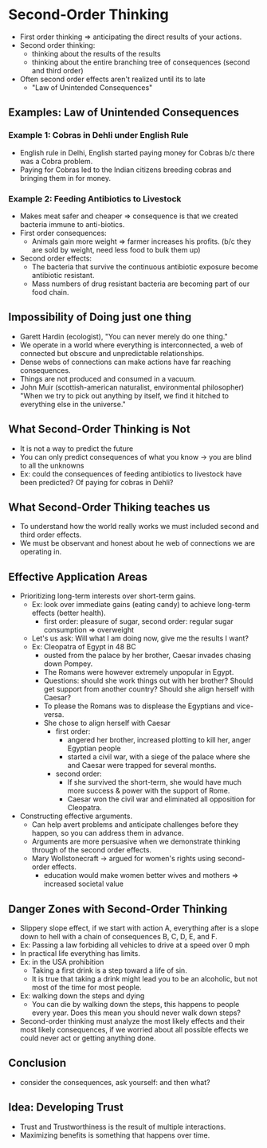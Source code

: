 # Second-Order Thinking

* First order thinking => anticipating the direct results of your actions.
* Second order thinking:
    * thinking about the results of the results
    * thinking about the entire branching tree of consequences (second and third order)
* Often second order effects aren't realized until its to late
    * "Law of Unintended Consequences"

## Examples: Law of Unintended Consequences

### Example 1: Cobras in Dehli under English Rule
* English rule in Delhi, English started paying money for Cobras b/c there was a Cobra problem.
* Paying for Cobras led to the Indian citizens breeding cobras and bringing them in for money.

### Example 2: Feeding Antibiotics to Livestock
* Makes meat safer and cheaper => consequence is that we created bacteria immune to anti-biotics.
* First order consequences:
    * Animals gain more weight => farmer increases his profits. (b/c they are sold by weight, need less food to bulk them up)
* Second order effects:
    * The bacteria that survive the continuous antibiotic exposure become antibiotic resistant.
    * Mass numbers of drug resistant bacteria are becoming part of our food chain.


## Impossibility of Doing just one thing
* Garett Hardin (ecologist), "You can never merely do one thing."
* We operate in a world where everything is interconnected, a web of connected but obscure and unpredictable relationships.
* Dense webs of connections can make actions have far reaching consequences.
* Things are not produced and consumed in a vacuum.
* John Muir (scottish-american naturalist, environmental philosopher) "When we try to pick out anything by itself, we find it hitched to everything else in the universe."

## What Second-Order Thinking is Not
* It is not a way to predict the future
* You can only predict consequences of what you know -> you are blind to all the unknowns
* Ex: could the consequences of feeding antibiotics to livestock have been predicted? Of paying for cobras in Dehli?

## What Second-Order Thiking teaches us
* To understand how the world really works we must included second and third order effects.
* We must be observant and honest about he web of connections we are operating in.

## Effective Application Areas
* Prioritizing long-term interests over short-term gains.
    * Ex: look over immediate gains (eating candy) to achieve long-term effects (better health).
        * first order: pleasure of sugar, second order: regular sugar consumption => overweight
    * Let's us ask: Will what I am doing now, give me the results I want?
    * Ex: Cleopatra of Egypt in 48 BC
        * ousted from the palace by her brother, Caesar invades chasing down Pompey.
        * The Romans were however extremely unpopular in Egypt.
        * Questions: should she work things out with her brother? Should get support from another country? Should she align herself with Caesar?
        * To please the Romans was to displease the Egyptians and vice-versa.
        * She chose to align herself with Caesar
            * first order: 
                * angered her brother, increased plotting to kill her, anger Egyptian people
                * started a civil war, with a siege of the palace where she and Caesar were trapped for several months.
            * second order: 
                * If she survived the short-term, she would have much more success & power with the support of Rome.
                * Caesar won the civil war and eliminated all opposition for Cleopatra.
* Constructing effective arguments.
    * Can help avert problems and anticipate challenges before they happen, so you can address them in advance.
    * Arguments are more persuasive when we demonstrate thinking through of the second order effects.
    * Mary Wollstonecraft -> argued for women's rights using second-order effects.
        * education would make women better wives and mothers => increased societal value

## Danger Zones with Second-Order Thinking
* Slippery slope effect, if we start with action A, everything after is a slope down to hell with a chain of consequences B, C, D, E, and F.
* Ex: Passing a law forbiding all vehicles to drive at a speed over 0 mph
* In practical life everything has limits.
* Ex: in the USA prohibition
    * Taking a first drink is a step toward a life of sin.
    * It is true that taking a drink might lead you to be an alcoholic, but not most of the time for most people.
* Ex: walking down the steps and dying
    * You can die by walking down the steps, this happens to people every year. Does this mean you should never walk down steps?
* Second-order thinking must analyze the most likely effects and their most likely consequences, if we worried about all possible effects we could never act or getting anything done.

## Conclusion
* consider the consequences, ask yourself: and then what?

## Idea: Developing Trust
* Trust and Trustworthiness is the result of multiple interactions.
* Maximizing benefits is something that happens over time.